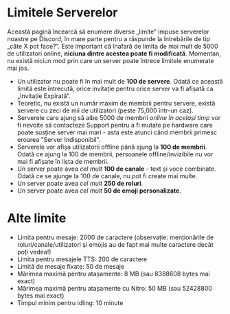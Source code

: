 <!-- TITLE: Limitele Serverelor -->
<!-- SUBTITLE: Diverse limite impuse serverelor pe Discord -->

# Limitele Serverelor

Această pagină încearcă să enumere diverse „limite” impuse serverelor noastre pe Discord, în mare parte pentru a răspunde la întrebările de tip „câte X pot face?”. Este important că înafară de limita de mai mult de 5000 de utilizatori online, **niciuna dintre acestea poate fi modificată**. Momentan, nu există niciun mod prin care un server poate întrece limitele enumerate mai jos.

- Un utilizator nu poate fi în mai mult de **100 de servere**. Odată ce această limită este întrecută, orice invitație pentru orice server va fi afișată ca „Invitație Expirată”.
- Teoretic, nu există un număr maxim de membrii pentru servere, există servere cu zeci de mii de utilizatori (peste 75,000 într-un caz). 
- Serverele care ajung să aibe 5000 de membrii *online în același timp* vor fi nevoite să contacteze Support pentru a fi mutate pe hardware care poate susține server mai mari - asta este atunci când membrii primesc eroarea "Server Indisponibil".
- Serverele vor afișa utilizatorii offline până ajung la **100 de membrii**. Odată ce ajung la 100 de membrii, persoanele offline/invizibile nu vor mai fi afișate în lista de membrii.
- Un server poate avea *cel mult* **100 de canale** - text și voce combinate. Odată ce se ajunge la 100 de canale, nu pot fi create mai multe.
- Un server poate avea *cel mult* **250 de roluri**. 
- Un server poate avea *cel mult* **50 de emoji personalizate**. 

# Alte limite

- Limita pentru mesaje: 2000 de caractere (observație: menționările de roluri/canale/utilizatori și emojis au de fapt mai multe caractere decât poți vedea!)
- Limita pentru mesajele TTS: 200 de caractere
- Limită de mesaje fixate: 50 de mesaje
- Mărimea maximă pentru atașamente: 8 MB (sau 8388608 bytes mai exact)
- Mărimea maximă pentru atașamente cu Nitro: 50 MB (sau 52428800 bytes mai exact)
- Timpul minim pentru idling: 10 minute
